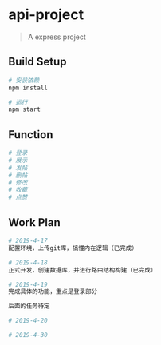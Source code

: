 # api-project

> A express project

## Build Setup

``` bash
# 安装依赖
npm install

# 运行
npm start
```

## Function

```bash
# 登录
# 展示
# 发帖
# 删帖
# 修改
# 收藏
# 点赞
```

## Work Plan

``` bash
# 2019-4-17
配置环境，上传git库，搞懂内在逻辑（已完成）

# 2019-4-18
正式开发，创建数据库，并进行路由结构构建（已完成）

# 2019-4-19
完成具体的功能，重点是登录部分

后面的任务待定

# 2019-4-20

# 2019-4-30
```